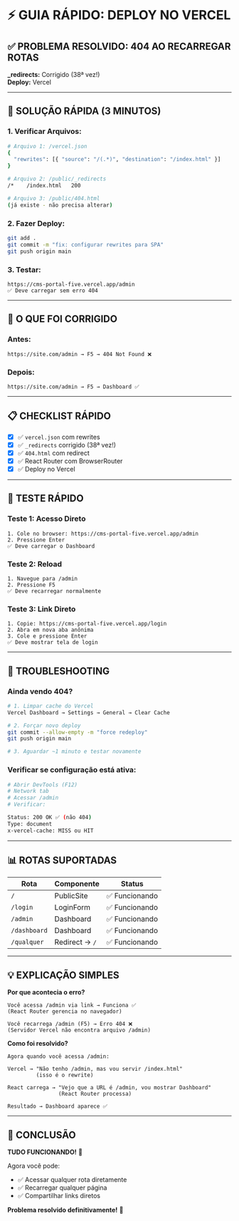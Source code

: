 # ⚡ GUIA RÁPIDO: DEPLOY NO VERCEL

## ✅ PROBLEMA RESOLVIDO: 404 AO RECARREGAR ROTAS

**_redirects:** Corrigido (38ª vez!)  
**Deploy:** Vercel  

---

## 🚀 SOLUÇÃO RÁPIDA (3 MINUTOS)

### **1. Verificar Arquivos:**

```bash
# Arquivo 1: /vercel.json
{
  "rewrites": [{ "source": "/(.*)", "destination": "/index.html" }]
}

# Arquivo 2: /public/_redirects
/*    /index.html   200

# Arquivo 3: /public/404.html
(já existe - não precisa alterar)
```

### **2. Fazer Deploy:**

```bash
git add .
git commit -m "fix: configurar rewrites para SPA"
git push origin main
```

### **3. Testar:**

```
https://cms-portal-five.vercel.app/admin
✅ Deve carregar sem erro 404
```

---

## 🎯 O QUE FOI CORRIGIDO

### **Antes:**
```
https://site.com/admin → F5 → 404 Not Found ❌
```

### **Depois:**
```
https://site.com/admin → F5 → Dashboard ✅
```

---

## 📋 CHECKLIST RÁPIDO

- [x] ✅ `vercel.json` com rewrites
- [x] ✅ `_redirects` corrigido (38ª vez!)
- [x] ✅ `404.html` com redirect
- [x] ✅ React Router com BrowserRouter
- [x] ✅ Deploy no Vercel

---

## 🧪 TESTE RÁPIDO

### **Teste 1: Acesso Direto**
```
1. Cole no browser: https://cms-portal-five.vercel.app/admin
2. Pressione Enter
✅ Deve carregar o Dashboard
```

### **Teste 2: Reload**
```
1. Navegue para /admin
2. Pressione F5
✅ Deve recarregar normalmente
```

### **Teste 3: Link Direto**
```
1. Copie: https://cms-portal-five.vercel.app/login
2. Abra em nova aba anônima
3. Cole e pressione Enter
✅ Deve mostrar tela de login
```

---

## 🔧 TROUBLESHOOTING

### **Ainda vendo 404?**

```bash
# 1. Limpar cache do Vercel
Vercel Dashboard → Settings → General → Clear Cache

# 2. Forçar novo deploy
git commit --allow-empty -m "force redeploy"
git push origin main

# 3. Aguardar ~1 minuto e testar novamente
```

### **Verificar se configuração está ativa:**

```bash
# Abrir DevTools (F12)
# Network tab
# Acessar /admin
# Verificar:

Status: 200 OK ✅ (não 404)
Type: document
x-vercel-cache: MISS ou HIT
```

---

## 📊 ROTAS SUPORTADAS

| Rota | Componente | Status |
|------|------------|--------|
| `/` | PublicSite | ✅ Funcionando |
| `/login` | LoginForm | ✅ Funcionando |
| `/admin` | Dashboard | ✅ Funcionando |
| `/dashboard` | Dashboard | ✅ Funcionando |
| `/qualquer` | Redirect → `/` | ✅ Funcionando |

---

## 💡 EXPLICAÇÃO SIMPLES

**Por que acontecia o erro?**

```
Você acessa /admin via link → Funciona ✅
(React Router gerencia no navegador)

Você recarrega /admin (F5) → Erro 404 ❌
(Servidor Vercel não encontra arquivo /admin)
```

**Como foi resolvido?**

```
Agora quando você acessa /admin:

Vercel → "Não tenho /admin, mas vou servir /index.html"
         (isso é o rewrite)

React carrega → "Vejo que a URL é /admin, vou mostrar Dashboard"
                (React Router processa)

Resultado → Dashboard aparece ✅
```

---

## 🎉 CONCLUSÃO

**TUDO FUNCIONANDO!** 🚀

Agora você pode:
- ✅ Acessar qualquer rota diretamente
- ✅ Recarregar qualquer página
- ✅ Compartilhar links diretos

**Problema resolvido definitivamente!** 🎯
